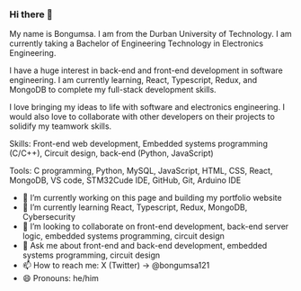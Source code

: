### Hi there 👋

My name is Bongumsa. I am from the Durban University of Technology. I am currently taking a Bachelor of Engineering Technology in Electronics Engineering.

I have a huge interest in back-end and front-end development in software engineering. I am currently learning, React, Typescript, Redux, and MongoDB to complete my full-stack development skills.

I love bringing my ideas to life with software and electronics engineering. I would also love to collaborate with other developers on their projects to solidify my teamwork skills.

Skills:
Front-end web development, Embedded systems programming (C/C++), Circuit design, back-end (Python, JavaScript)

Tools:
C programming, Python, MySQL, JavaScript, HTML, CSS, React, MongoDB, VS code, STM32Cude IDE, GitHub, Git, Arduino IDE

- 🔭 I’m currently working on this page and building my portfolio website
- 🌱 I’m currently learning React, Typescript, Redux, MongoDB, Cybersecurity
- 👯 I’m looking to collaborate on front-end development, back-end server logic, embedded systems programming, circuit design
- 💬 Ask me about front-end and back-end development, embedded systems programming, circuit design
- 📫 How to reach me: X (Twitter) -> @bongumsa121
- 😄 Pronouns: he/him

